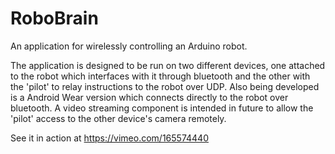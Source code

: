 # RoboBrain
An application for wirelessly controlling an Arduino robot. 

The application is designed to be run on two different devices, 
one attached to the robot which interfaces with it through bluetooth 
and the other with the 'pilot' to relay instructions to the robot over UDP. 
Also being developed is a Android Wear version which connects directly to
the robot over bluetooth.
A video streaming component is intended in future to allow the 'pilot' access to the
other device's camera remotely.

See it in action at https://vimeo.com/165574440
